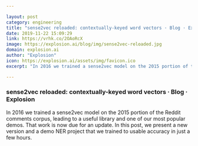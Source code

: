 ```yaml
---

layout: post
category: engineering
title: "sense2vec reloaded: contextually-keyed word vectors · Blog · Explosion"
date: 2019-11-22 15:09:29
link: https://vrhk.co/2OAoRcX
image: https://explosion.ai/blog/img/sense2vec-reloaded.jpg
domain: explosion.ai
author: "Explosion"
icon: https://explosion.ai/assets/img/favicon.ico
excerpt: "In 2016 we trained a sense2vec model on the 2015 portion of the Reddit comments corpus, leading to a useful library and one of our most popular demos. That work is now due for an update. In this post, we present a new version and a demo NER project that we trained to usable accuracy in just a few hours."

---
```


### sense2vec reloaded: contextually-keyed word vectors · Blog · Explosion

In 2016 we trained a sense2vec model on the 2015 portion of the Reddit comments corpus, leading to a useful library and one of our most popular demos. That work is now due for an update. In this post, we present a new version and a demo NER project that we trained to usable accuracy in just a few hours.